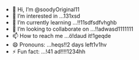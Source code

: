 - 👋 Hi, I’m @soodyOriginal11
- 👀 I’m interested in ...131xsd
- 🌱 I’m currently learning ...!!11sdfsdfvhghb
- 💞️ I’m looking to collaborate on ...!!adwasd1111111
- 📫 How to reach me ...ö!daud it!1geqde
- 😄 Pronouns: ...heqs!!2 days left1v1hv
- ⚡ Fun fact: ...!41
ad!!!!1234hh
<!---ad
soodyOriginal/soodyOriginal is a ✨ special ✨ repository because its `README.md` (this file) appears on your GitHub profile.
You can click the Preview link to take a look at your changes.
--->
